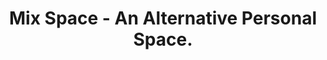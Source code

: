 ---
layout: home
title: Mix Space - An Alternative Personal Space.

hero:
  name: Mix Space
  text: An Alternative Personal Space.
  tagline: 一个替代个人空间的新方式
  image:
    src: /favicon.svg
    alt: Mix Space
  actions:
   - theme: brand
     text: 开始
     link: /old/deploy/
   - theme: alt
     text: 介绍
     link: /old/introduce/
   - theme: alt
     text: GitHub 仓库
     link: https://github.com/mx-space

features:
  - title: 开箱即用
    details: 上 Docker！
  - title: 速度快不快
    details: 支持 Node 集群，高并发起飞
  - title: 指标
    details: Kami 100% SEO && 80% Performance
---